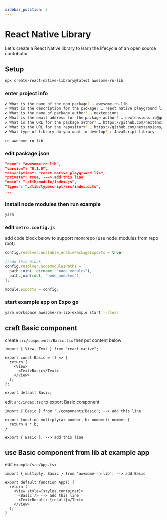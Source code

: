 ```yaml
---
sidebar_position: 3
---
```


# React Native Library

Let's create a React Native library to learn the lifecycle of an open source contributor

## Setup

```bash
npx create-react-native-library@latest awesome-rn-lib
```

### enter project info

```bash
✔ What is the name of the npm package? … awesome-rn-lib
✔ What is the description for the package? … react native playground lib
✔ What is the name of package author? … nextensions
✔ What is the email address for the package author? … nextensions.io@gmail.com
✔ What is the URL for the package author? … https://github.com/nextensions
✔ What is the URL for the repository? … https://github.com/nextensions/awesome-rn-lib
✔ What type of library do you want to develop? › JavaScript library
```

```bash
cd awesome-rn-lib
```

### edit package.json

```json
"name": "awesome-rn-lib",
"version": "0.1.0",
"description": "react native playground lib",
"private": true, ---> add this line
"main": "./lib/module/index.js",
"types": "./lib/typescript/src/index.d.ts",
...
```

### install node modules then run example

```bash
yarn
```

### edit `metro.config.js`

add code block below to support monorepo (use node_modules from repo root)

```js
config.resolver.unstable_enablePackageExports = true;

//add this block
config.resolver.nodeModulesPaths = [
  path.join(__dirname, "node_modules"),
  path.join(root, "node_modules"),
];

module.exports = config;
```

### start example app on Expo go

```bash
yarn workspace awesome-rn-lib-example start --clear
```

## craft Basic component

create `src/components/Basic.tsx` then put content below

```tsx
import { View, Text } from "react-native";

export const Basic = () => {
  return (
    <View>
      <Text>Basic</Text>
    </View>
  );
};

export default Basic;
```

edit `src/index.tsx` to export Basic component

```
import { Basic } from './components/Basic'; --> add this line

export function multiply(a: number, b: number): number {
  return a * b;
}

export { Basic }; --> add this line

```

## use Basic component from lib at example app

edit `example/src/App.tsx`

```tsx
import { multiply, Basic } from 'awesome-rn-lib'; --> add Basic

export default function App() {
  return (
    <View style={styles.container}>
      <Basic /> --> add this line
      <Text>Result: {result}</Text>
    </View>
  );
}
```
